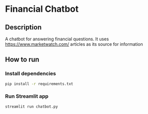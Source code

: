 # Financial Chatbot
## Description
A chatbot for answering financial questions. It uses https://www.marketwatch.com/ articles as its source for information
## How to run
### Install dependencies
```bash
pip install -r requirements.txt
```
### Run Streamlit app
```bash
streamlit run chatbot.py
```